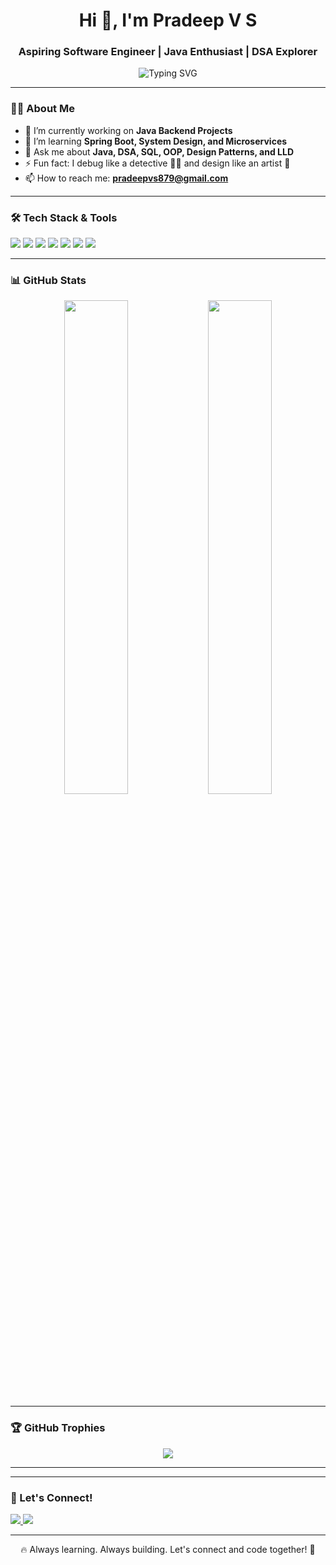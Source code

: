 <h1 align="center">Hi 👋, I'm Pradeep V S</h1>
<h3 align="center">Aspiring Software Engineer | Java Enthusiast | DSA Explorer</h3>

<p align="center">
  <img src="https://readme-typing-svg.herokuapp.com?font=Fira+Code&size=20&pause=1000&color=00F700&center=true&vCenter=true&width=500&lines=Passionate%20about%20building%20Scalable%20Solutions;Love%20Java%20%7C%20DSA%20%7C%20SQL;Let's%20solve%20real-world%20problems%20together!" alt="Typing SVG" />
</p>

---

### 👨‍💻 About Me
- 🔭 I’m currently working on **Java Backend Projects**  
- 🌱 I’m learning **Spring Boot, System Design, and Microservices**  
- 💬 Ask me about **Java, DSA, SQL, OOP, Design Patterns, and LLD**  
- ⚡ Fun fact: I debug like a detective 🕵️‍♂️ and design like an artist 🎨  
- 📫 How to reach me: **pradeepvs879@gmail.com**

---

### 🛠️ Tech Stack & Tools
<p align="left">
  <img src="https://img.shields.io/badge/Java-ED8B00?style=for-the-badge&logo=java&logoColor=white"/>
  <img src="https://img.shields.io/badge/DSA-00599C?style=for-the-badge"/>
  <img src="https://img.shields.io/badge/MySQL-4479A1?style=for-the-badge&logo=mysql&logoColor=white"/>
  <img src="https://img.shields.io/badge/Spring_Boot-6DB33F?style=for-the-badge&logo=spring-boot&logoColor=white"/>
  <img src="https://img.shields.io/badge/Git-F05032?style=for-the-badge&logo=git&logoColor=white"/>
  <img src="https://img.shields.io/badge/GitHub-181717?style=for-the-badge&logo=github&logoColor=white"/>
  <img src="https://img.shields.io/badge/IntelliJ_IDEA-000000?style=for-the-badge&logo=intellij-idea&logoColor=white"/>
</p>

---

### 📊 GitHub Stats
<p align="center">
  <img src="https://github-readme-stats.vercel.app/api?username=Pradeepvs879&show_icons=true&theme=radical" width="45%" />
  <img src="https://github-readme-streak-stats.herokuapp.com/?user=Pradeepvs879&theme=radical" width="45%"/>
</p>

---

### 🏆 GitHub Trophies
<p align="center">
  <img src="https://github-profile-trophy.vercel.app/?username=Pradeepvs879&theme=onedark&row=1&column=6" />
</p>

---

---

### 🤝 Let's Connect!
<p align="left">
  <a href="https://www.linkedin.com/in/pradeep-v-s-bb3bb7123/" target="_blank">
    <img src="https://img.shields.io/badge/LinkedIn-blue?style=for-the-badge&logo=linkedin&logoColor=white" />
  </a>
  <a href="mailto:pradeepvs879@gmail.com">
    <img src="https://img.shields.io/badge/Gmail-D14836?style=for-the-badge&logo=gmail&logoColor=white" />
  </a>
</p>

---

<p align="center">🔥 Always learning. Always building. Let's connect and code together! 🚀</p>
